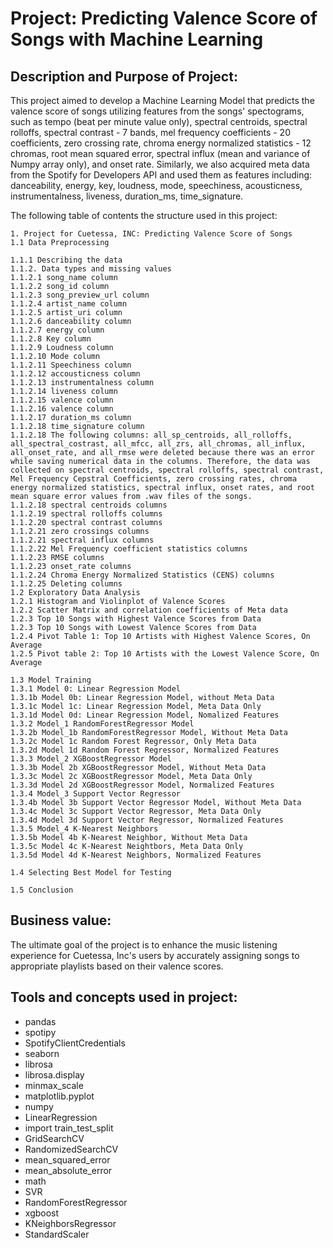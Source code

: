 # Project: **Predicting Valence Score of Songs with Machine Learning**

## Description and Purpose of Project:

This project aimed to develop a Machine Learning Model that predicts the valence score of songs utilizing features from the songs' spectograms, such as tempo (beat per minute value only), spectral centroids, spectral rolloffs, spectral contrast - 7 bands, mel frequency coefficients - 20 coefficients, zero crossing rate, chroma energy normalized statistics - 12 chromas, root mean squared error, spectral influx (mean and variance of Numpy array only), and onset rate. Similarly, we also acquired meta data from the Spotify for Developers API and used them as features including: danceability, energy, key, loudness, mode, speechiness, acousticness, instrumentalness, liveness, duration_ms, time_signature. 



The following table of contents the structure used in this project:
```
1. Project for Cuetessa, INC: Predicting Valence Score of Songs
1.1 Data Preprocessing

1.1.1 Describing the data
1.1.2. Data types and missing values
1.1.2.1 song_name column 
1.1.2.2 song_id column 
1.1.2.3 song_preview_url column 
1.1.2.4 artist_name column 
1.1.2.5 artist_uri column 
1.1.2.6 danceability column 
1.1.2.7 energy column 
1.1.2.8 Key column 
1.1.2.9 Loudness column 
1.1.2.10 Mode column 
1.1.2.11 Speechiness column 
1.1.2.12 accousticness column 
1.1.2.13 instrumentalness column 
1.1.2.14 liveness column 
1.1.2.15 valence column 
1.1.2.16 valence column 
1.1.2.17 duration_ms column 
1.1.2.18 time_signature column 
1.1.2.18 The following columns: all_sp_centroids, all_rolloffs, all_spectral_costrast, all_mfcc, all_zrs, all_chromas, all_influx, all_onset_rate, and all_rmse were deleted because there was an error while saving numerical data in the columns. Therefore, the data was collected on spectral centroids, spectral rolloffs, spectral contrast, Mel Frequency Cepstral Coefficients, zero crossing rates, chroma energy normalized statistics, spectral influx, onset rates, and root mean square error values from .wav files of the songs.
1.1.2.18 spectral centroids columns
1.1.2.19 spectral rolloffs columns
1.1.2.20 spectral contrast columns
1.1.2.21 zero crossings columns
1.1.2.21 spectral influx columns
1.1.2.22 Mel Frequency coefficient statistics columns
1.1.2.23 RMSE columns
1.1.2.23 onset_rate columns
1.1.2.24 Chroma Energy Normalized Statistics (CENS) columns
1.1.2.25 Deleting columns
1.2 Exploratory Data Analysis
1.2.1 Histogram and Violinplot of Valence Scores
1.2.2 Scatter Matrix and correlation coefficients of Meta data
1.2.3 Top 10 Songs with Highest Valence Scores from Data
1.2.3 Top 10 Songs with Lowest Valence Scores from Data
1.2.4 Pivot Table 1: Top 10 Artists with Highest Valence Scores, On Average
1.2.5 Pivot table 2: Top 10 Artists with the Lowest Valence Score, On Average

1.3 Model Training
1.3.1 Model 0: Linear Regression Model
1.3.1b Model 0b: Linear Regression Model, without Meta Data
1.3.1c Model 1c: Linear Regression Model, Meta Data Only
1.3.1d Model 0d: Linear Regression Model, Nomalized Features
1.3.2 Model_1 RandomForestRegressor Model
1.3.2b Model_1b RandomForestRegressor Model, Without Meta Data
1.3.2c Model 1c Random Forest Regressor, Only Meta Data
1.3.2d Model 1d Random Forest Regressor, Normalized Features
1.3.3 Model_2 XGBoostRegressor Model
1.3.3b Model 2b XGBoostRegressor Model, Without Meta Data
1.3.3c Model 2c XGBoostRegressor Model, Meta Data Only
1.3.3d Model 2d XGBoostRegressor Model, Normalized Features
1.3.4 Model_3 Support Vector Regressor
1.3.4b Model 3b Support Vector Regressor Model, Without Meta Data
1.3.4c Model 3c Support Vector Regressor, Meta Data Only
1.3.4d Model 3d Support Vector Regressor, Normalized Features
1.3.5 Model_4 K-Nearest Neighbors
1.3.5b Model 4b K-Nearest Neighbor, Without Meta Data
1.3.5c Model 4c K-Nearest Neightbors, Meta Data Only
1.3.5d Model 4d K-Nearest Neighbors, Normalized Features

1.4 Selecting Best Model for Testing

1.5 Conclusion

```
## Business value:

The ultimate goal of the project is to enhance the music listening experience for Cuetessa, Inc's users by accurately assigning songs to appropriate playlists based on their valence scores.

## Tools and concepts used in project:
- pandas
- spotipy 
- SpotifyClientCredentials
- seaborn
- librosa
- librosa.display
- minmax_scale
- matplotlib.pyplot
- numpy
- LinearRegression
- import train_test_split
- GridSearchCV
- RandomizedSearchCV
- mean_squared_error
- mean_absolute_error
- math
- SVR
- RandomForestRegressor
- xgboost
- KNeighborsRegressor
- StandardScaler

